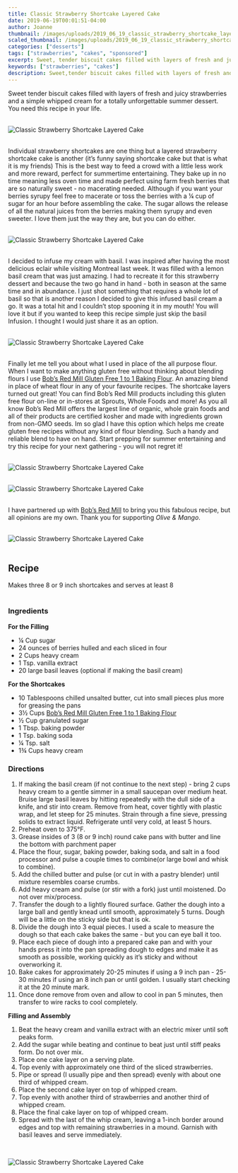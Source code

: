 ```yaml
---
title: Classic Strawberry Shortcake Layered Cake
date: 2019-06-19T00:01:51-04:00
author: Joanne
thumbnail: /images/uploads/2019_06_19_classic_strawberry_shortcake_layered_cake_1.jpg
scaled_thumbnail: /images/uploads/2019_06_19_classic_strawberry_shortcake_layered_cake_0.jpg
categories: ["desserts"]
tags: ["strawberries", "cakes", "sponsored"]
excerpt: Sweet, tender biscuit cakes filled with layers of fresh and juicy strawberries
keywords: ["strawberries", "cakes"]
description: Sweet,tender biscuit cakes filled with layers of fresh and juicy strawberries
---
```


Sweet tender biscuit cakes filled with layers of fresh and juicy strawberries and a simple whipped cream for a totally unforgettable summer dessert. You need this recipe in your life. 
</br>
</br>

![Classic Strawberry Shortcake Layered Cake](/images/uploads/2019_06_19_classic_strawberry_shortcake_layered_cake_2.jpg)
</br>
</br>

Individual strawberry shortcakes are one thing but a layered strawberry shortcake cake is another (it’s funny saying shortcake cake but that is what it is my friends) This is the best way to feed a crowd with a little less work and more reward, perfect for summertime entertaining. They bake up in no time meaning less oven time and made perfect using farm fresh berries that are so naturally sweet - no macerating needed. Although if you want your berries syrupy feel free to macerate or toss the berries with a &frac14; cup of sugar for an hour before assembling the cake. The sugar allows the release of all the natural juices from the berries making them syrupy and even sweeter. I love them just the way they are, but you can do either. 
</br>
</br>

![Classic Strawberry Shortcake Layered Cake](/images/uploads/2019_06_19_classic_strawberry_shortcake_layered_cake_3.jpg)
</br>
</br>

I decided to infuse my cream with basil. I was inspired after having the most delicious eclair while visiting Montreal last week. It was filled with a lemon basil cream that was just amazing. I had to recreate it for this strawberry dessert and because the two go hand in hand - both in season at the same time and in abundance.  I just shot something that requires a whole lot of basil so that is another reason I decided to give this infused basil cream a go. It was a total hit and I couldn’t stop spooning it in my mouth!  You will love it but if you wanted to keep this recipe simple just skip the basil Infusion. I thought I would just share it as an option. 
</br>
</br>

![Classic Strawberry Shortcake Layered Cake](/images/uploads/2019_06_19_classic_strawberry_shortcake_layered_cake_4.jpg)
</br>
</br>

Finally let me tell you about what I used in place of the all purpose flour. When I want to make anything gluten free without thinking about blending flours I use <span class="highlight"><a rel="nofollow" href="https://www.bobsredmill.com/gluten-free-1-to-1-baking-flour.html">Bob’s Red Mill Gluten Free 1 to 1 Baking Flour</a></span>. An amazing blend in place of wheat flour in any of your favourite recipes. The shortcake layers turned out great! You can find Bob’s Red Mill products including this gluten free flour on-line or in-stores at Sprouts, Whole Foods and more! As you all know Bob’s Red Mill offers the largest line of organic, whole grain foods and all of their products are certified kosher and made with ingredients grown from non-GMO seeds. Im so glad I have this option which helps me create gluten free recipes without any kind of flour blending. Such a handy and reliable blend to have on hand. Start prepping for summer entertaining and try this recipe for your next gathering - you will not regret it!
</br>
</br>

![Classic Strawberry Shortcake Layered Cake](/images/uploads/2019_06_19_classic_strawberry_shortcake_layered_cake_5.jpg)
</br>
</br>

![Classic Strawberry Shortcake Layered Cake](/images/uploads/2019_06_19_classic_strawberry_shortcake_layered_cake_6.jpg)
</br>
</br>

I have partnered up with <span class="highlight"><a rel="nofollow" href="https://www.bobsredmill.com/?utm_source=TheOliveAndMango&utm_medium=influencer&utm_campaign=bobsredmill">Bob’s Red Mill</a></span> to bring you this fabulous recipe, but all opinions are my own. Thank you for supporting _Olive & Mango_.
</br>
</br>

![Classic Strawberry Shortcake Layered Cake](/images/uploads/2019_06_19_classic_strawberry_shortcake_layered_cake_8.jpg)
</br>
</br>

## Recipe
Makes three 8 or 9 inch shortcakes and serves at least 8
</br>
</br>

### Ingredients 
__For the Filling__

* <span itemprop="ingredients">&frac14; Cup sugar</span>
* <span itemprop="ingredients">24 ounces of berries hulled and each sliced in four </span>
* <span itemprop="ingredients">2 Cups heavy cream</span>
* <span itemprop="ingredients">1 Tsp. vanilla extract</span>
* <span itemprop="ingredients">20 large basil leaves (optional if making the basil cream) </span>

__For the Shortcakes__

* <span itemprop="ingredients">10 Tablespoons chilled unsalted butter, cut into small pieces plus more for  greasing the pans</span>
* <span itemprop="ingredients">3&frac12; Cups <span class="highlight"><a rel="nofollow" href="https://www.bobsredmill.com/gluten-free-1-to-1-baking-flour.html">Bob’s Red Mill Gluten Free 1 to 1 Baking Flour</a></span></span>
* <span itemprop="ingredients">&frac12; Cup granulated sugar</span>
* <span itemprop="ingredients">1 Tbsp. baking powder</span>
* <span itemprop="ingredients">1 Tsp. baking soda</span>
* <span itemprop="ingredients">&frac14; Tsp. salt</span>
* <span itemprop="ingredients">1&frac34; Cups heavy cream</span>


### Directions

1.  If making the basil cream (if not continue to the next step) - bring 2 cups heavy cream to a gentle simmer in a small saucepan over medium heat. Bruise large basil leaves by hitting repeatedly with the dull side of a knife, and stir into cream. Remove from heat, cover tightly with plastic wrap, and let steep for 25 minutes. Strain through a fine sieve, pressing solids to extract liquid. Refrigerate until very cold, at least 5 hours.
2. Preheat oven to 375°F.
3. Grease insides of 3 (8 or 9 inch) round cake pans with butter and line the bottom with parchment paper 
4. Place the flour, sugar, baking powder, baking soda, and salt in a food processor and pulse a couple times to combine(or large bowl and whisk to combine).
5. Add the chilled butter and pulse (or cut in with a pastry blender) until mixture resembles coarse crumbs. 
6. Add heavy cream and pulse (or stir with a fork) just until moistened. Do not over mix/process. 
7. Transfer the dough to a lightly floured surface. Gather the dough into a large ball and gently knead until smooth, approximately 5 turns. Dough will be a little on the sticky side but that is ok. 
8. Divide the dough into 3 equal pieces. I used a scale to measure the dough so that each cake bakes the same  - but you can eye ball it too. 
9. Place each piece of dough into a prepared cake pan and with your hands press it into the pan spreading dough to edges and make it as smooth as possible, working quickly as it’s sticky and without overworking it. 
10. Bake cakes for approximately 20-25 minutes if using a 9 inch pan - 25-30 minutes if using an 8 inch pan or until golden. I usually start checking it at the 20 minute mark. 
11. Once done remove from oven and allow to cool in pan 5 minutes, then transfer to wire racks to cool completely. 

__Filling and Assembly__

1. Beat the heavy cream and vanilla extract with an electric mixer until soft peaks form.
1. Add the sugar while beating and continue to beat just until stiff peaks form. Do not over mix. 
1. Place one cake layer on a serving plate. 
1. Top evenly with approximately one third of the sliced strawberries. 
1. Pipe or spread (I usually pipe and then spread) evenly with about one third of whipped cream. 
1. Place the second cake layer on top of whipped cream. 
1. Top evenly with another third of strawberries and another third of whipped cream.
1. Place the final cake layer on top of whipped cream.
1. Spread with the last of the whip cream, leaving a 1-inch border around edges and top with remaining strawberries in a mound. Garnish with basil leaves and serve immediately. 

</br>

![Classic Strawberry Shortcake Layered Cake](/images/uploads/2019_06_19_classic_strawberry_shortcake_layered_cake_7.jpg)